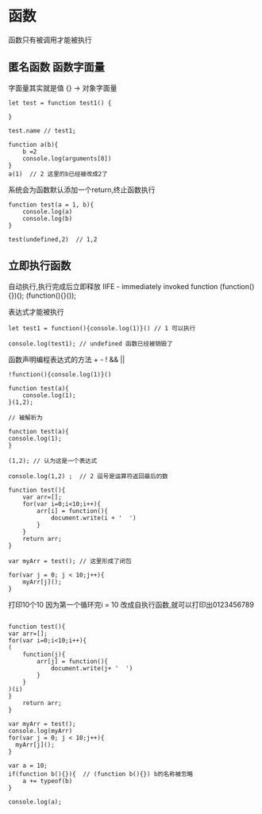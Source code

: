 # 函数 

函数只有被调用才能被执行

## 匿名函数 函数字面量 
字面量其实就是值 {} -> 对象字面量
```
let test = function test1() {

}

test.name // test1;
```
```
function a(b){
    b =2
    console.log(arguments[0])
}
a(1)  // 2 这里的b已经被改成2了
```

系统会为函数默认添加一个return,终止函数执行

```
function test(a = 1, b){
    console.log(a)
    console.log(b)
}

test(undefined,2)  // 1,2
```
## 立即执行函数

自动执行,执行完成后立即释放
IIFE - immediately invoked function
(function(){})();
(function(){}()); 

表达式才能被执行
```
let test1 = function(){console.log(1)}() // 1 可以执行

console.log(test1); // undefined 函数已经被销毁了
```
函数声明编程表达式的方法 + - ! && ||
```
!function(){console.log(1)}()

function test(a){
    console.log(1);
}(1,2);

// 被解析为

function test(a){
console.log(1);
}

(1,2); // 认为这是一个表达式 

console.log(1,2) ;  // 2 逗号是运算符返回最后的数
```
```
function test(){
    var arr=[];
    for(var i=0;i<10;i++){
        arr[i] = function(){
            document.write(i + '  ')
        }
    }
    return arr;
}

var myArr = test(); // 这里形成了闭包

for(var j = 0; j < 10;j++){
    myArr[j]();
}
```
打印10个10 因为第一个循环完i = 10
改成自执行函数,就可以打印出0123456789
```

function test(){
var arr=[];
for(var i=0;i<10;i++){
(
    function(j){
        arr[j] = function(){
            document.write(j+ '  ')
        }
    }
)(i)
}
    return arr;
}

var myArr = test();
console.log(myArr)
for(var j = 0; j < 10;j++){
  myArr[j]();
}

```
```
var a = 10;
if(function b(){}){  // (function b(){}) b的名称被忽略
    a += typeof(b)
}

console.log(a);
```